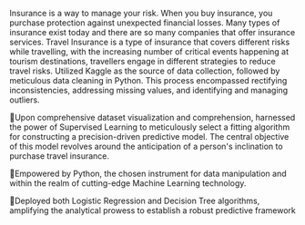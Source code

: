 Insurance is a way to manage your risk. When you buy insurance, you purchase protection against unexpected financial losses. Many types of insurance exist today and there are so many companies that offer insurance services. 
Travel Insurance is a type of insurance that covers different risks while travelling, with the increasing number of critical events happening at tourism destinations, travellers engage in different strategies to reduce travel risks.
Utilized Kaggle as the source of data collection, followed by meticulous data cleaning in Python. This process encompassed rectifying inconsistencies, addressing missing values, and identifying and managing outliers.

🔸Upon comprehensive dataset visualization and comprehension, harnessed the power of Supervised Learning to meticulously select a fitting algorithm for constructing a precision-driven predictive model. The central objective of this model revolves around the anticipation of a person's inclination to purchase travel insurance.

🔸Empowered by Python, the chosen instrument for data manipulation and within the realm of cutting-edge Machine Learning technology. 

🔸Deployed both Logistic Regression and Decision Tree algorithms, amplifying the analytical prowess to establish a robust predictive framework
